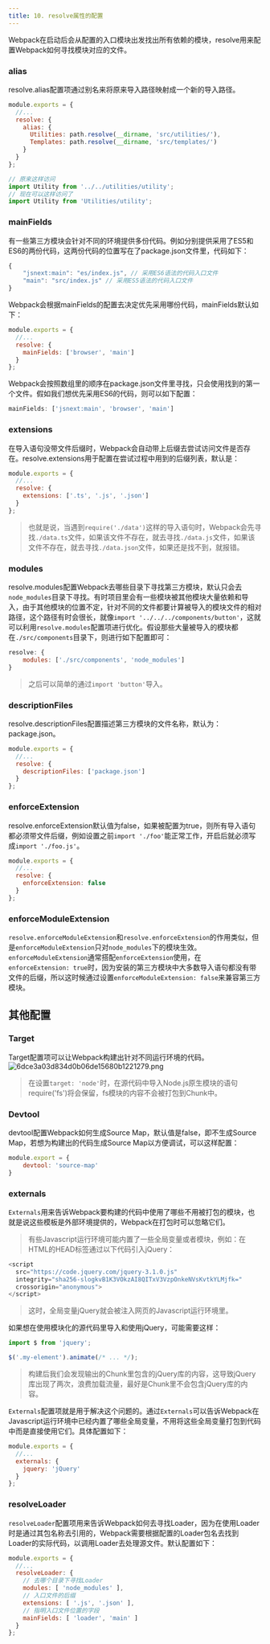 ```yaml
---
title: 10. resolve属性的配置
---
```

Webpack在启动后会从配置的入口模块出发找出所有依赖的模块，resolve用来配置Webpack如何寻找模块对应的文件。
### alias
resolve.alias配置项通过别名来将原来导入路径映射成一个新的导入路径。
```js
module.exports = {
  //...
  resolve: {
    alias: {
      Utilities: path.resolve(__dirname, 'src/utilities/'),
      Templates: path.resolve(__dirname, 'src/templates/')
    }
  }
};
```
```js
// 原来这样访问
import Utility from '../../utilities/utility';
// 现在可以这样访问了
import Utility from 'Utilities/utility';
```
### mainFields
有一些第三方模块会针对不同的环境提供多份代码。例如分别提供采用了ES5和ES6的两份代码，这两份代码的位置写在了package.json文件里，代码如下：
```js
{
    "jsnext:main": "es/index.js", // 采用ES6语法的代码入口文件
    "main": "src/index.js" // 采用ES5语法的代码入口文件
}
```
Webpack会根据mainFields的配置去决定优先采用哪份代码，mainFields默认如下：
```js
module.exports = {
  //...
  resolve: {
    mainFields: ['browser', 'main']
  }
};
```
Webpack会按照数组里的顺序在package.json文件里寻找，只会使用找到的第一个文件。假如我们想优先采用ES6的代码，则可以如下配置：
```js
mainFields: ['jsnext:main', 'browser', 'main']
```
### extensions
在导入语句没带文件后缀时，Webpack会自动带上后缀去尝试访问文件是否存在。resolve.extensions用于配置在尝试过程中用到的后缀列表，默认是：
```js
module.exports = {
  //...
  resolve: {
    extensions: ['.ts', '.js', '.json']
  }
};
```
>也就是说，当遇到`require('./data')`这样的导入语句时，Webpack会先寻找`./data.ts`文件，如果该文件不存在，就去寻找`./data.js`文件，如果该文件不存在，就去寻找`./data.json`文件，如果还是找不到，就报错。

### modules
resolve.modules配置Webpack去哪些目录下寻找第三方模块，默认只会去`node_modules`目录下寻找。有时项目里会有一些模块被其他模块大量依赖和导入，由于其他模块的位置不定，针对不同的文件都要计算被导入的模块文件的相对路径，这个路径有时会很长，就像`import '../../../components/button'`，这就可以利用`resolve.modules`配置项进行优化。假设那些大量被导入的模块都在`./src/components`目录下，则进行如下配置即可：
```js
resolve: {
    modules: ['./src/components', 'node_modules']
}
```
>之后可以简单的通过`import 'button'`导入。

### descriptionFiles
resolve.descriptionFiles配置描述第三方模块的文件名称，默认为：package.json。
```js
module.exports = {
  //...
  resolve: {
    descriptionFiles: ['package.json']
  }
};
```
### enforceExtension
resolve.enforceExtension默认值为false，如果被配置为true，则所有导入语句都必须带文件后缀，例如设置之前`import './foo'`能正常工作，开启后就必须写成`import './foo.js'`。
```js
module.exports = {
  //...
  resolve: {
    enforceExtension: false
  }
};
```
### enforceModuleExtension
`resolve.enforceModuleExtension`和`resolve.enforceExtension`的作用类似，但是`enforceModuleExtension`只对`node_modules`下的模块生效。`enforceModuleExtension`通常搭配`enforceExtension`使用，在`enforceExtension: true`时，因为安装的第三方模块中大多数导入语句都没有带文件的后缀，所以这时候通过设置`enforceModuleExtension: false`来兼容第三方模块。

## 其他配置
### Target
Target配置项可以让Webpack构建出针对不同运行环境的代码。
![6dce3a03d834d0b06de15680b1221279.png](evernotecid://AC85336C-B325-443E-8ED7-E6554790A944/appyinxiangcom/10797539/ENResource/p61)
>在设置`target: 'node'`时，在源代码中导入Node.js原生模块的语句require('fs')将会保留，fs模块的内容不会被打包到Chunk中。

### Devtool
devtool配置Webpack如何生成Source Map，默认值是false，即不生成Source Map，若想为构建出的代码生成Source Map以方便调试，可以这样配置：
```js
module.export = {
    devtool: 'source-map'
}
```
### externals
`Externals`用来告诉Webpack要构建的代码中使用了哪些不用被打包的模块，也就是说这些模板是外部环境提供的，Webpack在打包时可以忽略它们。
>有些Javascript运行环境可能内置了一些全局变量或者模块，例如：在HTML的HEAD标签通过以下代码引入jQuery：
```js
<script
  src="https://code.jquery.com/jquery-3.1.0.js"
  integrity="sha256-slogkvB1K3VOkzAI8QITxV3VzpOnkeNVsKvtkYLMjfk="
  crossorigin="anonymous">
</script>
```
>这时，全局变量jQuery就会被注入网页的Javascript运行环境里。

如果想在使用模块化的源代码里导入和使用jQuery，可能需要这样：
```js
import $ from 'jquery';

$('.my-element').animate(/* ... */);
```
>构建后我们会发现输出的Chunk里包含的jQuery库的内容，这导致jQuery库出现了两次，浪费加载流量，最好是Chunk里不会包含jQuery库的内容。

`Externals`配置项就是用于解决这个问题的。通过`Externals`可以告诉Webpack在Javascript运行环境中已经内置了哪些全局变量，不用将这些全局变量打包到代码中而是直接使用它们。具体配置如下：
```js
module.exports = {
  //...
  externals: {
    jquery: 'jQuery'
  }
};
```
### resolveLoader
`resolveLoader`配置项用来告诉Webpack如何去寻找Loader，因为在使用Loader时是通过其包名称去引用的，Webpack需要根据配置的Loader包名去找到Loader的实际代码，以调用Loader去处理源文件。默认配置如下：
```js
module.exports = {
  //...
  resolveLoader: {
    // 去哪个目录下寻找Loader
    modules: [ 'node_modules' ],
    // 入口文件的后缀
    extensions: [ '.js', '.json' ],
    // 指明入口文件位置的字段
    mainFields: [ 'loader', 'main' ]
  }
};
```